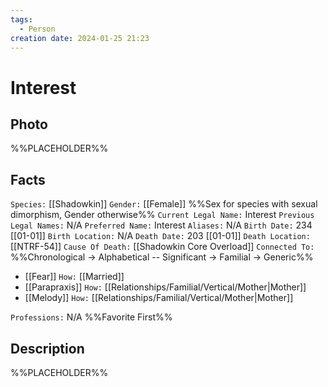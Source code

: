 ```yaml
---
tags:
  - Person
creation date: 2024-01-25 21:23
---
```

# Interest

## Photo

%%PLACEHOLDER%%

## Facts

`Species:` [[Shadowkin]]
`Gender:` [[Female]] %%Sex for species with sexual dimorphism, Gender otherwise%%
`Current Legal Name:` Interest
`Previous Legal Names:` N/A
`Preferred Name:` Interest
`Aliases:` N/A
`Birth Date:` 234 [[01-01]]
`Birth Location:` N/A
`Death Date:` 203 [[01-01]]
`Death Location:` [[NTRF-54]]
`Cause Of Death:` [[Shadowkin Core Overload]]
`Connected To:` %%Chronological -> Alphabetical -- Significant -> Familial -> Generic%%
- [[Fear]] `How:` [[Married]]
- [[Parapraxis]] `How:` [[Relationships/Familial/Vertical/Mother|Mother]]
- [[Melody]] `How:` [[Relationships/Familial/Vertical/Mother|Mother]]

`Professions:` N/A %%Favorite First%%

## Description

%%PLACEHOLDER%%
